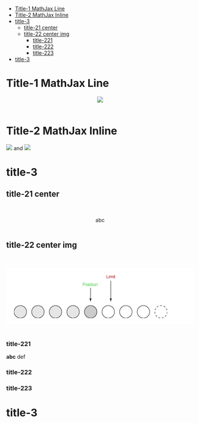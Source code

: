 <!-- GFM-TOC -->
* [Title-1 MathJax Line](#title-1-mathjax-line)
* [Title-2 MathJax Inline](#title-2-mathjax-inline)
* [title-3](#title-3)
    * [title-21 center](#title-21-center)
    * [title-22 center img](#title-22-center-img)
        * [title-221](#title-221)
        * [title-222](#title-222)
        * [title-223](#title-223)
* [title-3](#title-3)
<!-- GFM-TOC -->


# Title-1 MathJax Line

<div align="center"><img src="https://latex.codecogs.com/gif.latex?f=\frac{a}{b}"/></div> <br>

# Title-2 MathJax Inline

<img src="https://latex.codecogs.com/gif.latex?\vec{a}"/> and <img src="https://latex.codecogs.com/gif.latex?\vec{b}"/>

# title-3

## title-21 center

<br><div align="center"> abc </div><br>

## title-22 center img

<br><div align="center"> <img src="pics/1.png"/> </div><br>

### title-221

**abc** def

### title-222

### title-223

# title-3
